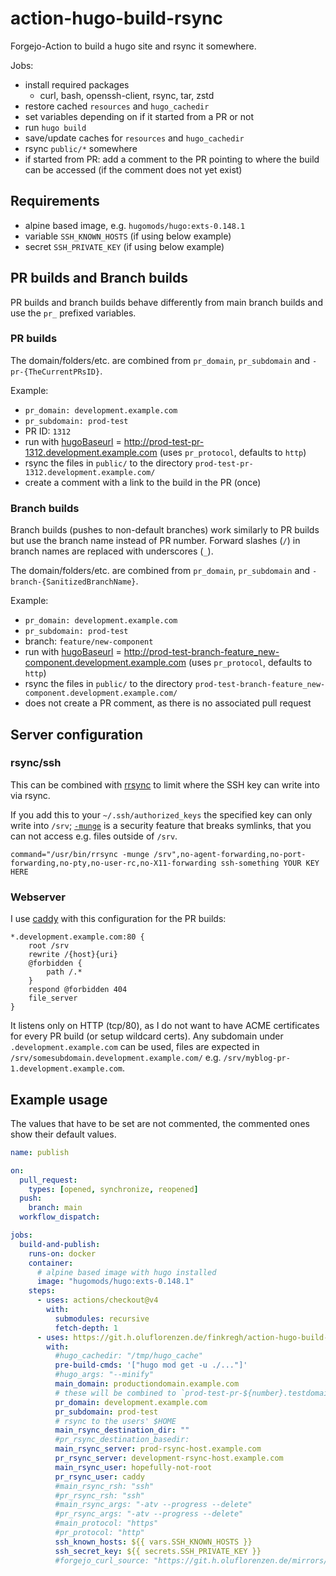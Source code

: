 # action-hugo-build-rsync

Forgejo-Action to build a hugo site and rsync it somewhere.

Jobs:

- install required packages
  - curl, bash, openssh-client, rsync, tar, zstd
- restore cached `resources` and `hugo_cachedir`
- set variables depending on if it started from a PR or not
- run `hugo build`
- save/update caches for `resources` and `hugo_cachedir`
- rsync `public/*` somewhere
- if started from PR: add a comment to the PR pointing to where the build can be accessed (if the comment does not yet exist)

## Requirements

- alpine based image, e.g. `hugomods/hugo:exts-0.148.1`
- variable `SSH_KNOWN_HOSTS` (if using below example)
- secret `SSH_PRIVATE_KEY` (if using below example)

## PR builds and Branch builds

PR builds and branch builds behave differently from main branch builds and use the `pr_` prefixed variables.

### PR builds

The domain/folders/etc. are combined from `pr_domain`, `pr_subdomain` and `-pr-{TheCurrentPRsID}`.

Example:

- `pr_domain: development.example.com`
- `pr_subdomain: prod-test`
- PR ID: `1312`
- run with [hugoBaseurl](gohugo.io/methods/site/baseurl/) = <http://prod-test-pr-1312.development.example.com> (uses `pr_protocol`, defaults to `http`)
- rsync the files in `public/` to the directory `prod-test-pr-1312.development.example.com/`
- create a comment with a link to the build in the PR (once)

### Branch builds

Branch builds (pushes to non-default branches) work similarly to PR builds but use the branch name instead of PR number. Forward slashes (`/`) in branch names are replaced with underscores (`_`).

The domain/folders/etc. are combined from `pr_domain`, `pr_subdomain` and `-branch-{SanitizedBranchName}`.

Example:

- `pr_domain: development.example.com`
- `pr_subdomain: prod-test`
- branch: `feature/new-component`
- run with [hugoBaseurl](gohugo.io/methods/site/baseurl/) = <http://prod-test-branch-feature_new-component.development.example.com> (uses `pr_protocol`, defaults to `http`)
- rsync the files in `public/` to the directory `prod-test-branch-feature_new-component.development.example.com/`
- does not create a PR comment, as there is no associated pull request

## Server configuration

### rsync/ssh

This can be combined with [rrsync](https://man.archlinux.org/man/rrsync.1) to limit where the SSH key can write into via rsync.

If you add this to your `~/.ssh/authorized_keys` the specified key can only write into `/srv`; [`-munge`](https://man.archlinux.org/man/rsync.1#munge-links) is a security feature that breaks symlinks, that you can not access e.g. files outside of `/srv`.

```text
command="/usr/bin/rrsync -munge /srv",no-agent-forwarding,no-port-forwarding,no-pty,no-user-rc,no-X11-forwarding ssh-something YOUR KEY HERE
```

### Webserver

I use [caddy](https://caddyserver.com/) with this configuration for the PR builds:

```text
*.development.example.com:80 {
    root /srv
    rewrite /{host}{uri}
    @forbidden {
        path /.*
    }
    respond @forbidden 404
    file_server
}
```

It listens only on HTTP (tcp/80), as I do not want to have ACME certificates for every PR build (or setup wildcard certs).
Any subdomain under `.development.example.com` can be used, files are expected in `/srv/somesubdomain.development.example.com/` e.g. `/srv/myblog-pr-1.development.example.com`.

## Example usage

The values that have to be set are not commented, the commented ones show their default values.

```yaml
name: publish

on:
  pull_request:
    types: [opened, synchronize, reopened]
  push:
    branch: main
  workflow_dispatch:

jobs:
  build-and-publish:
    runs-on: docker
    container:
      # alpine based image with hugo installed
      image: "hugomods/hugo:exts-0.148.1"
    steps:
      - uses: actions/checkout@v4
        with:
          submodules: recursive
          fetch-depth: 1
      - uses: https://git.h.oluflorenzen.de/finkregh/action-hugo-build-rsync@main # or pin to version, e.g. @0.0.1
        with:
          #hugo_cachedir: "/tmp/hugo_cache"
          pre-build-cmds: '["hugo mod get -u ./..."]'
          #hugo_args: "--minify"
          main_domain: productiondomain.example.com
          # these will be combined to `prod-test-pr-${number}.testdomain.example.com`
          pr_domain: development.example.com
          pr_subdomain: prod-test
          # rsync to the users' $HOME
          main_rsync_destination_dir: ""
          #pr_rsync_destination_basedir:
          main_rsync_server: prod-rsync-host.example.com
          pr_rsync_server: development-rsync-host.example.com
          main_rsync_user: hopefully-not-root
          pr_rsync_user: caddy
          #main_rsync_rsh: "ssh"
          #pr_rsync_rsh: "ssh"
          #main_rsync_args: "-atv --progress --delete"
          #pr_rsync_args: "-atv --progress --delete"
          #main_protocol: "https"
          #pr_protocol: "http"
          ssh_known_hosts: ${{ vars.SSH_KNOWN_HOSTS }}
          ssh_secret_key: ${{ secrets.SSH_PRIVATE_KEY }}
          #forgejo_curl_source: "https://git.h.oluflorenzen.de/mirrors/forgejo-curl/raw/branch/main/forgejo-curl.sh"
```
